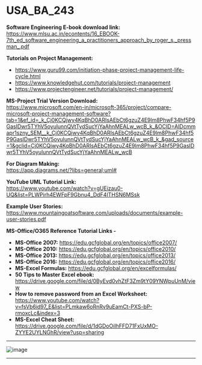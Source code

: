 # USA_BA_243

**Software Engineering E-book download link:**<br>
https://www.mlsu.ac.in/econtents/16_EBOOK-7th_ed_software_engineering_a_practitioners_approach_by_roger_s._pressman_.pdf

**Tutorials on Project Management:**<br>
* https://www.guru99.com/initiation-phase-project-management-life-cycle.html
* https://www.knowledgehut.com/tutorials/project-management
* https://www.projectengineer.net/tutorials/project-management/

**MS-Project Trial Version Download:**<br>
https://www.microsoft.com/en-in/microsoft-365/project/compare-microsoft-project-management-software?tab=1&ef_id=_k_Cj0KCQjwy4KqBhD0ARIsAEbCt6gzuZ4E9lm8PhwF34hf5P9GasIDwr5TYhV5oyulunnQVtTydSucYjYaAhnMEALw_wcB_k_&OCID=AIDcmmapr1szny_SEM__k_Cj0KCQjwy4KqBhD0ARIsAEbCt6gzuZ4E9lm8PhwF34hf5P9GasIDwr5TYhV5oyulunnQVtTydSucYjYaAhnMEALw_wcB_k_&gad_source=1&gclid=Cj0KCQjwy4KqBhD0ARIsAEbCt6gzuZ4E9lm8PhwF34hf5P9GasIDwr5TYhV5oyulunnQVtTydSucYjYaAhnMEALw_wcB

**For Diagram Making:**<br>
https://app.diagrams.net/?libs=general;uml#

**YouTube UML Tutorial Link:**<br>
https://www.youtube.com/watch?v=gUEizau0-UQ&list=PLWPirh4EWFpF9Gbnu4_DdF4ITHSN6MSsk

**Example User Stories:**<br>
https://www.mountaingoatsoftware.com/uploads/documents/example-user-stories.pdf

**MS-Office/O365 Reference Tutorial Links -**<br>
* **MS-Office 2007:** https://edu.gcfglobal.org/en/topics/office2007/
* **MS-Office 2010:** https://edu.gcfglobal.org/en/topics/office2010/
* **MS-Office 2013:** https://edu.gcfglobal.org/en/topics/office2013/
* **MS-Office 2016:** https://edu.gcfglobal.org/en/topics/office2016/
* **MS-Excel Formulas:** https://edu.gcfglobal.org/en/excelformulas/
* **50 Tips to Master Excel ebook:** https://drive.google.com/file/d/0ByEvd0vhZtF3Zm9tY09YNWpuUnM/view
* **How to remove password from an Excel Worksheet:** https://www.youtube.com/watch?v=fsVb6id97_E&list=PLmkaw6oRnRv9uEamCt-PXS-bP-rmoxcLc&index=3
* **MS-Excel Cheat Sheet:**	https://drive.google.com/file/d/1dGDoOiIhFFD71FxUxMO-ZYYE2UYLNGhR/view?usp=sharing

<hr>

![image](https://github.com/toarnabtrainer/USA_BA_243/assets/111301975/ddeb5f63-0d74-4e84-9687-4effaddcca66)

<hr>
